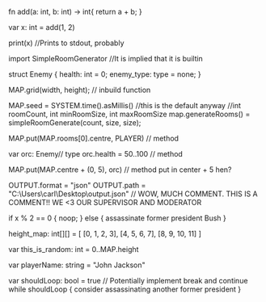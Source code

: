 fn add(a: int, b: int) -> int{
    return a + b;
}

var x: int = add(1, 2)

print(x) //Prints to stdout, probably


import SimpleRoomGenerator //It is implied that it is builtin

struct Enemy {
    health: int = 0;
    enemy_type: type = none;
}

MAP.grid(width, height); // inbuild function

MAP.seed = SYSTEM.time().asMillis() //this is the default anyway
//int roomCount, int minRoomSize, int maxRoomSize
map.generateRooms() = simpleRoomGenerate(count, size, size);


MAP.put(MAP.rooms[0].centre, PLAYER) // method

var orc: Enemy// type
orc.health = 50..100 // method

MAP.put(MAP.centre + (0, 5), orc) // method put in center + 5 hen?

OUTPUT.format = "json"
OUTPUT.path = "C:\Users\carl\Desktop\output.json"
// WOW, MUCH COMMENT. THIS IS A COMMENT!! WE <3 OUR SUPERVISOR AND MODERATOR


if x % 2 == 0 {
    noop;
} else {
    assassinate former president Bush
}


height_map: int[][] = [
    [0, 1, 2, 3],
    [4, 5, 6, 7],
    [8, 9, 10, 11]
]

var this_is_random: int = 0..MAP.height

var playerName: string = "John Jackson"

var shouldLoop: bool = true
// Potentially implement break and continue
while shouldLoop {
    consider assassinating another former president
}